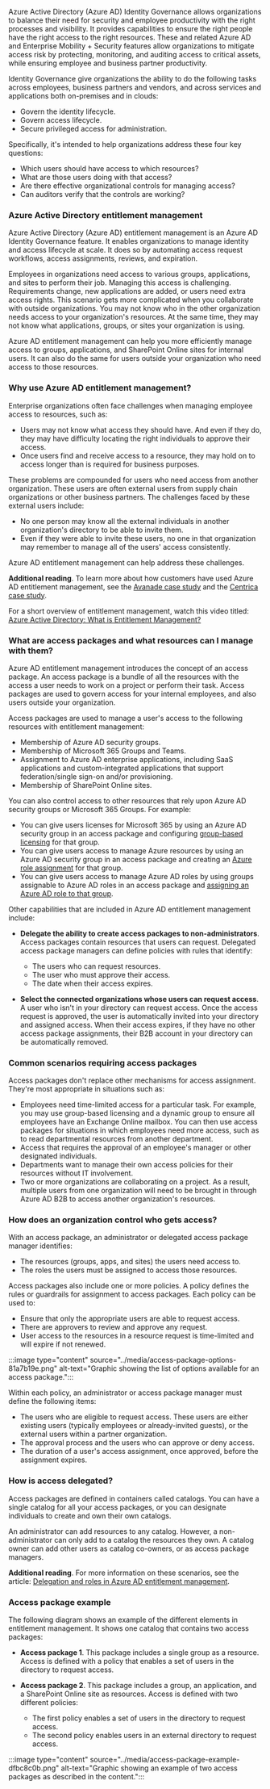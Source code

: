 Azure Active Directory (Azure AD) Identity Governance allows organizations to balance their need for security and employee productivity with the right processes and visibility. It provides capabilities to ensure the right people have the right access to the right resources. These and related Azure AD and Enterprise Mobility + Security features allow organizations to mitigate access risk by protecting, monitoring, and auditing access to critical assets, while ensuring employee and business partner productivity.

Identity Governance give organizations the ability to do the following tasks across employees, business partners and vendors, and across services and applications both on-premises and in clouds:

 -  Govern the identity lifecycle.
 -  Govern access lifecycle.
 -  Secure privileged access for administration.

Specifically, it's intended to help organizations address these four key questions:

 -  Which users should have access to which resources?
 -  What are those users doing with that access?
 -  Are there effective organizational controls for managing access?
 -  Can auditors verify that the controls are working?

### Azure Active Directory entitlement management

Azure Active Directory (Azure AD) entitlement management is an Azure AD Identity Governance feature. It enables organizations to manage identity and access lifecycle at scale. It does so by automating access request workflows, access assignments, reviews, and expiration.

Employees in organizations need access to various groups, applications, and sites to perform their job. Managing this access is challenging. Requirements change, new applications are added, or users need extra access rights. This scenario gets more complicated when you collaborate with outside organizations. You may not know who in the other organization needs access to your organization's resources. At the same time, they may not know what applications, groups, or sites your organization is using.

Azure AD entitlement management can help you more efficiently manage access to groups, applications, and SharePoint Online sites for internal users. It can also do the same for users outside your organization who need access to those resources.

### Why use Azure AD entitlement management?

Enterprise organizations often face challenges when managing employee access to resources, such as:

 -  Users may not know what access they should have. And even if they do, they may have difficulty locating the right individuals to approve their access.
 -  Once users find and receive access to a resource, they may hold on to access longer than is required for business purposes.

These problems are compounded for users who need access from another organization. These users are often external users from supply chain organizations or other business partners. The challenges faced by these external users include:

 -  No one person may know all the external individuals in another organization's directory to be able to invite them.
 -  Even if they were able to invite these users, no one in that organization may remember to manage all of the users' access consistently.

Azure AD entitlement management can help address these challenges.

**Additional reading**. To learn more about how customers have used Azure AD entitlement management, see the [Avanade case study](https://customers.microsoft.com/story/avanade-professional-services-azure-canada?azure-portal=true) and the [Centrica case study](https://customers.microsoft.com/story/757467-centrica-energy-azure?azure-portal=true).

For a short overview of entitlement management, watch this video titled: [Azure Active Directory: What is Entitlement Management?](https://www.microsoft.com/videoplayer/embed/RE4MFIb?postJsllMsg=true?azure-portal=true)

### What are access packages and what resources can I manage with them?

Azure AD entitlement management introduces the concept of an access package. An access package is a bundle of all the resources with the access a user needs to work on a project or perform their task. Access packages are used to govern access for your internal employees, and also users outside your organization.

Access packages are used to manage a user's access to the following resources with entitlement management:

 -  Membership of Azure AD security groups.
 -  Membership of Microsoft 365 Groups and Teams.
 -  Assignment to Azure AD enterprise applications, including SaaS applications and custom-integrated applications that support federation/single sign-on and/or provisioning.
 -  Membership of SharePoint Online sites.

You can also control access to other resources that rely upon Azure AD security groups or Microsoft 365 Groups. For example:

 -  You can give users licenses for Microsoft 365 by using an Azure AD security group in an access package and configuring [group-based licensing](/azure/active-directory/enterprise-users/licensing-groups-assign?azure-portal=true) for that group.
 -  You can give users access to manage Azure resources by using an Azure AD security group in an access package and creating an [Azure role assignment](/azure/role-based-access-control/role-assignments-portal?azure-portal=true) for that group.
 -  You can give users access to manage Azure AD roles by using groups assignable to Azure AD roles in an access package and [assigning an Azure AD role to that group](/azure/active-directory/roles/groups-assign-role?azure-portal=true).

Other capabilities that are included in Azure AD entitlement management include:

 -  **Delegate the ability to create access packages to non-administrators**. Access packages contain resources that users can request. Delegated access package managers can define policies with rules that identify:
    
     -  The users who can request resources.
     -  The user who must approve their access.
     -  The date when their access expires.
 -  **Select the connected organizations whose users can request access**. A user who isn't in your directory can request access. Once the access request is approved, the user is automatically invited into your directory and assigned access. When their access expires, if they have no other access package assignments, their B2B account in your directory can be automatically removed.

### Common scenarios requiring access packages

Access packages don't replace other mechanisms for access assignment. They're most appropriate in situations such as:

 -  Employees need time-limited access for a particular task. For example, you may use group-based licensing and a dynamic group to ensure all employees have an Exchange Online mailbox. You can then use access packages for situations in which employees need more access, such as to read departmental resources from another department.
 -  Access that requires the approval of an employee's manager or other designated individuals.
 -  Departments want to manage their own access policies for their resources without IT involvement.
 -  Two or more organizations are collaborating on a project. As a result, multiple users from one organization will need to be brought in through Azure AD B2B to access another organization's resources.

### How does an organization control who gets access?

With an access package, an administrator or delegated access package manager identifies:

 -  The resources (groups, apps, and sites) the users need access to.
 -  The roles the users must be assigned to access those resources.

Access packages also include one or more policies. A policy defines the rules or guardrails for assignment to access packages. Each policy can be used to:

 -  Ensure that only the appropriate users are able to request access.
 -  There are approvers to review and approve any request.
 -  User access to the resources in a resource request is time-limited and will expire if not renewed.

:::image type="content" source="../media/access-package-options-81a7b19e.png" alt-text="Graphic showing the list of options available for an access package.":::


Within each policy, an administrator or access package manager must define the following items:

 -  The users who are eligible to request access. These users are either existing users (typically employees or already-invited guests), or the external users within a partner organization.
 -  The approval process and the users who can approve or deny access.
 -  The duration of a user's access assignment, once approved, before the assignment expires.

### How is access delegated?

Access packages are defined in containers called catalogs. You can have a single catalog for all your access packages, or you can designate individuals to create and own their own catalogs.

An administrator can add resources to any catalog. However, a non-administrator can only add to a catalog the resources they own. A catalog owner can add other users as catalog co-owners, or as access package managers.

**Additional reading**. For more information on these scenarios, see the article: [Delegation and roles in Azure AD entitlement management](/azure/active-directory/governance/entitlement-management-delegate?azure-portal=true).

### Access package example

The following diagram shows an example of the different elements in entitlement management. It shows one catalog that contains two access packages:

 -  **Access package 1**. This package includes a single group as a resource. Access is defined with a policy that enables a set of users in the directory to request access.
 -  **Access package 2**. This package includes a group, an application, and a SharePoint Online site as resources. Access is defined with two different policies:
    
     -  The first policy enables a set of users in the directory to request access.
     -  The second policy enables users in an external directory to request access.

:::image type="content" source="../media/access-package-example-dfbc8c0b.png" alt-text="Graphic showing an example of two access packages as described in the content.":::
